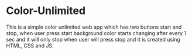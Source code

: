 # Color-Unlimited

This is a simple color unlimited web app which has two buttons start and stop, when user press start background color starts changing after every 1 sec and it will only stop when user will press stop and it is created using HTML, CSS and JS.
